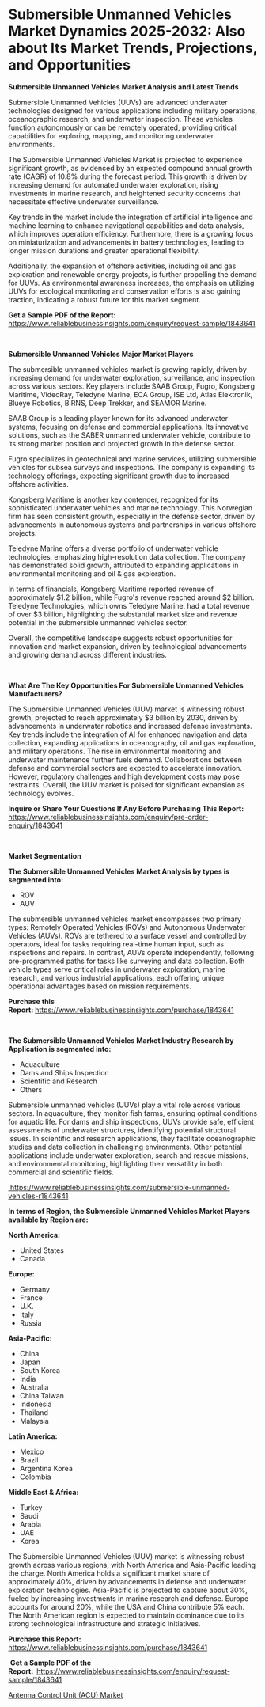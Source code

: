 <p><h1>Submersible Unmanned Vehicles Market Dynamics 2025-2032: Also about Its Market Trends, Projections, and Opportunities</h1></p><p><strong>Submersible Unmanned Vehicles Market Analysis and Latest Trends</strong></p>
<p><p>Submersible Unmanned Vehicles (UUVs) are advanced underwater technologies designed for various applications including military operations, oceanographic research, and underwater inspection. These vehicles function autonomously or can be remotely operated, providing critical capabilities for exploring, mapping, and monitoring underwater environments.</p><p>The Submersible Unmanned Vehicles Market is projected to experience significant growth, as evidenced by an expected compound annual growth rate (CAGR) of 10.8% during the forecast period. This growth is driven by increasing demand for automated underwater exploration, rising investments in marine research, and heightened security concerns that necessitate effective underwater surveillance.</p><p>Key trends in the market include the integration of artificial intelligence and machine learning to enhance navigational capabilities and data analysis, which improves operation efficiency. Furthermore, there is a growing focus on miniaturization and advancements in battery technologies, leading to longer mission durations and greater operational flexibility.</p><p>Additionally, the expansion of offshore activities, including oil and gas exploration and renewable energy projects, is further propelling the demand for UUVs. As environmental awareness increases, the emphasis on utilizing UUVs for ecological monitoring and conservation efforts is also gaining traction, indicating a robust future for this market segment.</p></p>
<p><strong>Get a Sample PDF of the Report:&nbsp;</strong> <a href="https://www.reliablebusinessinsights.com/enquiry/request-sample/1843641?utm_campaign=3134&utm_medium=2&utm_source=Github&utm_content=ia&utm_term=12042025&utm_id=submersible-unmanned-vehicles">https://www.reliablebusinessinsights.com/enquiry/request-sample/1843641</a></p>
<p>&nbsp;</p>
<p><strong>Submersible Unmanned Vehicles Major Market Players</strong></p>
<p><p>The submersible unmanned vehicles market is growing rapidly, driven by increasing demand for underwater exploration, surveillance, and inspection across various sectors. Key players include SAAB Group, Fugro, Kongsberg Maritime, VideoRay, Teledyne Marine, ECA Group, ISE Ltd, Atlas Elektronik, Blueye Robotics, BIRNS, Deep Trekker, and SEAMOR Marine.</p><p>SAAB Group is a leading player known for its advanced underwater systems, focusing on defense and commercial applications. Its innovative solutions, such as the SABER unmanned underwater vehicle, contribute to its strong market position and projected growth in the defense sector.</p><p>Fugro specializes in geotechnical and marine services, utilizing submersible vehicles for subsea surveys and inspections. The company is expanding its technology offerings, expecting significant growth due to increased offshore activities.</p><p>Kongsberg Maritime is another key contender, recognized for its sophisticated underwater vehicles and marine technology. This Norwegian firm has seen consistent growth, especially in the defense sector, driven by advancements in autonomous systems and partnerships in various offshore projects.</p><p>Teledyne Marine offers a diverse portfolio of underwater vehicle technologies, emphasizing high-resolution data collection. The company has demonstrated solid growth, attributed to expanding applications in environmental monitoring and oil & gas exploration.</p><p>In terms of financials, Kongsberg Maritime reported revenue of approximately $1.2 billion, while Fugro's revenue reached around $2 billion. Teledyne Technologies, which owns Teledyne Marine, had a total revenue of over $3 billion, highlighting the substantial market size and revenue potential in the submersible unmanned vehicles sector.</p><p>Overall, the competitive landscape suggests robust opportunities for innovation and market expansion, driven by technological advancements and growing demand across different industries.</p></p>
<p>&nbsp;</p>
<p><strong>What Are The Key Opportunities For Submersible Unmanned Vehicles Manufacturers?</strong></p>
<p><p>The Submersible Unmanned Vehicles (UUV) market is witnessing robust growth, projected to reach approximately $3 billion by 2030, driven by advancements in underwater robotics and increased defense investments. Key trends include the integration of AI for enhanced navigation and data collection, expanding applications in oceanography, oil and gas exploration, and military operations. The rise in environmental monitoring and underwater maintenance further fuels demand. Collaborations between defense and commercial sectors are expected to accelerate innovation. However, regulatory challenges and high development costs may pose restraints. Overall, the UUV market is poised for significant expansion as technology evolves.</p></p>
<p><strong>Inquire or Share Your Questions If Any Before Purchasing This Report:</strong> <a href="https://www.reliablebusinessinsights.com/enquiry/pre-order-enquiry/1843641?utm_campaign=3134&utm_medium=2&utm_source=Github&utm_content=ia&utm_term=12042025&utm_id=submersible-unmanned-vehicles">https://www.reliablebusinessinsights.com/enquiry/pre-order-enquiry/1843641</a></p>
<p>&nbsp;</p>
<p><strong>Market Segmentation</strong></p>
<p><strong>The Submersible Unmanned Vehicles Market Analysis by types is segmented into:</strong></p>
<p><ul><li>ROV</li><li>AUV</li></ul></p>
<p><p>The submersible unmanned vehicles market encompasses two primary types: Remotely Operated Vehicles (ROVs) and Autonomous Underwater Vehicles (AUVs). ROVs are tethered to a surface vessel and controlled by operators, ideal for tasks requiring real-time human input, such as inspections and repairs. In contrast, AUVs operate independently, following pre-programmed paths for tasks like surveying and data collection. Both vehicle types serve critical roles in underwater exploration, marine research, and various industrial applications, each offering unique operational advantages based on mission requirements.</p></p>
<p><strong>Purchase this Report:&nbsp;</strong><a href="https://www.reliablebusinessinsights.com/purchase/1843641?utm_campaign=3134&utm_medium=2&utm_source=Github&utm_content=ia&utm_term=12042025&utm_id=submersible-unmanned-vehicles">https://www.reliablebusinessinsights.com/purchase/1843641</a></p>
<p>&nbsp;</p>
<p><strong>The Submersible Unmanned Vehicles Market Industry Research by Application is segmented into:</strong></p>
<p><ul><li>Aquaculture</li><li>Dams and Ships Inspection</li><li>Scientific and Research</li><li>Others</li></ul></p>
<p><p>Submersible unmanned vehicles (UUVs) play a vital role across various sectors. In aquaculture, they monitor fish farms, ensuring optimal conditions for aquatic life. For dams and ship inspections, UUVs provide safe, efficient assessments of underwater structures, identifying potential structural issues. In scientific and research applications, they facilitate oceanographic studies and data collection in challenging environments. Other potential applications include underwater exploration, search and rescue missions, and environmental monitoring, highlighting their versatility in both commercial and scientific fields.</p></p>
<p><a href="https://www.reliablebusinessinsights.com/submersible-unmanned-vehicles-r1843641?utm_campaign=3134&utm_medium=2&utm_source=Github&utm_content=ia&utm_term=12042025&utm_id=submersible-unmanned-vehicles">&nbsp;https://www.reliablebusinessinsights.com/submersible-unmanned-vehicles-r1843641</a></p>
<p><strong>In terms of Region, the Submersible Unmanned Vehicles Market Players available by Region are:</strong></p>
<p>
    <p> <strong> North America: </strong>
        <ul>
            <li>United States</li>
            <li>Canada</li>
        </ul>
        </p> 
    <p> <strong> Europe: </strong>
        <ul>
            <li>Germany</li>
            <li>France</li>
            <li>U.K.</li>
            <li>Italy</li>
            <li>Russia</li>
        </ul>
        </p> 
    <p> <strong> Asia-Pacific: </strong>
        <ul>
            <li>China</li>
            <li>Japan</li>
            <li>South Korea</li>
            <li>India</li>
            <li>Australia</li>
            <li>China Taiwan</li>
            <li>Indonesia</li>
            <li>Thailand</li>
            <li>Malaysia</li>
        </ul>
        </p> 
    <p> <strong> Latin America: </strong>
        <ul>
            <li>Mexico</li>
            <li>Brazil</li>
            <li>Argentina Korea</li>
            <li>Colombia</li>
        </ul>
        </p> 
    <p> <strong> Middle East & Africa: </strong>
        <ul>
            <li>Turkey</li>
            <li>Saudi</li>
            <li>Arabia</li>
            <li>UAE</li>
            <li>Korea</li>
        </ul>
    </p>
    </p>
<p><p>The Submersible Unmanned Vehicles (UUV) market is witnessing robust growth across various regions, with North America and Asia-Pacific leading the charge. North America holds a significant market share of approximately 40%, driven by advancements in defense and underwater exploration technologies. Asia-Pacific is projected to capture about 30%, fueled by increasing investments in marine research and defense. Europe accounts for around 20%, while the USA and China contribute 5% each. The North American region is expected to maintain dominance due to its strong technological infrastructure and strategic initiatives.</p></p>
<p><strong>Purchase this Report: </strong><a href="https://www.reliablebusinessinsights.com/purchase/1843641?utm_campaign=3134&utm_medium=2&utm_source=Github&utm_content=ia&utm_term=12042025&utm_id=submersible-unmanned-vehicles">https://www.reliablebusinessinsights.com/purchase/1843641</a></p>
<p>&nbsp;<strong>Get a Sample PDF of the Report:&nbsp;&nbsp;</strong><a href="https://www.reliablebusinessinsights.com/enquiry/request-sample/1843641?utm_campaign=3134&utm_medium=2&utm_source=Github&utm_content=ia&utm_term=12042025&utm_id=submersible-unmanned-vehicles">https://www.reliablebusinessinsights.com/enquiry/request-sample/1843641</a></p>
<p><strong></strong></p>
<p><p><a href="https://github.com/dushornerfe/Market-Research-Report-List-1/blob/main/antenna-control-unit-acu-market.md?utm_campaign=3134&utm_medium=2&utm_source=Github&utm_content=ia&utm_term=12042025&utm_id=submersible-unmanned-vehicles">Antenna Control Unit (ACU) Market</a></p></p>